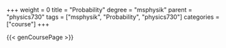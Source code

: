 +++
weight = 0
title = "Probability"
degree = "msphysik"
parent = "physics730"
tags = ["msphysik", "Probability", "physics730"]
categories = ["course"]
+++

{{< genCoursePage >}}
